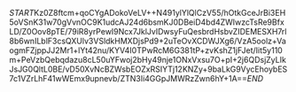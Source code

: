 $START$Kz0Z8ftcm+qoCYgADokoVeLV++N491ylYlQlCzV55/hOtkGceJrBi3EH5oVSnK31w70gVvnOC9K1udcAJ24d6bsmKJ0DBeiD4bd4ZWIwzcTsRe9BfxLD/Z0Oov8pTE/79iR8yrPewI9Ncx7JklJvIDwsyFuQesbrdHsbvZIDEMESXH7rl8b6wnILblF3csQXUlv3VSldkHMXDjsPd9+2uTeOvXCDWJXg6/VzA5oolz+VaogmFZjppJJ2Mr1+lYt42nu/KYV4I0TPwRcM6G381tP+zvKshZ1jFJet/Iit5y110m+PeVzbQebqdazu8cL50uYFwoj2bHy49nje1ONxVxsu7O+pI+2j6QDsjZyLIkJsJG0QltL0BE/vD50XvNcBZWsbEOZxRSIYTj12KNZy+9baLkG9VycEhoybES7c1VZrLhF41wWEmx9upnevb/ZTN3Ii4GGpJMWRzZwn6hY+1A==$END$